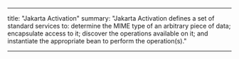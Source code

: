 <!-- Template for the top page of a specification directory containing releases -->
---
title: "Jakarta Activation"
summary: "Jakarta Activation defines a set of standard services to: determine the MIME type of an arbitrary piece of data; encapsulate access to it; discover the operations available on it; and instantiate the appropriate bean to perform the operation(s)."

---
